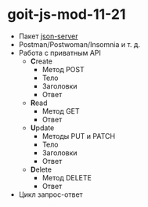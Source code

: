 # goit-js-mod-11-21

- Пакет [json-server](https://github.com/typicode/json-server)
- Postman/Postwoman/Insomnia и т. д.
- Работа с приватным API
  - **C**reate
    - Метод POST
    - Тело
    - Заголовки
    - Ответ
  - **R**ead
    - Метод GET
    - Ответ
  - **U**pdate
    - Методы PUT и PATCH
    - Тело
    - Заголовки
    - Ответ
  - **D**elete
    - Метод DELETE
    - Ответ
- Цикл запрос-ответ
